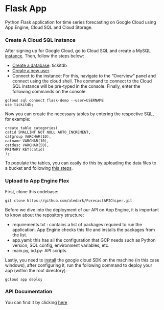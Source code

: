# Flask App
Python Flask application for time series forecasting on Google Cloud using App Engine, Cloud SQL and Cloud Storage.

### Create A Cloud SQL Instance
After signing up for Google Cloud, go to Cloud SQL and create a MySQL [instance](https://cloud.google.com/sql/docs/mysql/create-instance#console). 
Then, follow the steps below:
* [Create a database](https://cloud.google.com/sql/docs/mysql/create-manage-databases): tickitdb
* [Create a new user](https://cloud.google.com/sql/docs/mysql/create-manage-users)
* Connect to the instance: 
For this, navigate to the “Overview” panel and connect using the cloud shell. The command to connect to the Cloud SQL instance will be pre-typed in the console. Finally, enter the following commands on the console:
```
gcloud sql connect flask-demo --user=USERNAME
use tickitdb;
```
Now you can create the necessary tables by entering the respective SQL, for example:
```
create table categories(
catid SMALLINT NOT NULL AUTO_INCREMENT,
catgroup VARCHAR(10),
catname VARCHAR(10),
catdesc VARCHAR(50),
PRIMARY KEY(catid)
);
```
To populate the tables, you can easily do this by uploading the data files to a bucket and following [this steps](https://cloud.google.com/sql/docs/mysql/import-export/import-export-csv#console_1).

### Upload to App Engine Flex
First, clone this codebase:
```
git clone https://github.com/aledark/ForecastAPIChiper.git
```
Before we dive into the deployment of our API on App Engine, it is important to know about the repository structure:
* requirements.txt : contains a list of packages required to run the application. App Engine checks this file and installs the packages from the list.
* app.yaml: this has all the configuration that GCP needs such as Python version, SQL config, environment variables, etc.
* main.py, bd.py: API scripts.

Lastly, you need to [install](https://cloud.google.com/sdk/docs/quickstart-windows) the google cloud SDK on the machine (in this case windows), after configuring it, run the following command to deploy your app (within the root directory): 

```
gcloud app deploy
```

### API Documentation
You can find it by clicking [here](https://documenter.getpostman.com/view/11478617/UVsEV9Pm)
